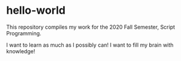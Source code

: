 # hello-world

This repository compiles my work for the 2020 Fall Semester, Script Programming.

I want to learn as much as I possibly can! I want to fill my brain with knowledge!
